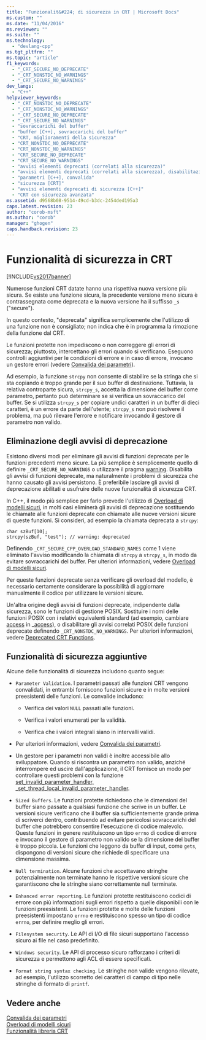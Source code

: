 ```yaml
---
title: "Funzionalit&#224; di sicurezza in CRT | Microsoft Docs"
ms.custom: ""
ms.date: "11/04/2016"
ms.reviewer: ""
ms.suite: ""
ms.technology: 
  - "devlang-cpp"
ms.tgt_pltfrm: ""
ms.topic: "article"
f1_keywords: 
  - "_CRT_SECURE_NO_DEPRECATE"
  - "_CRT_NONSTDC_NO_WARNINGS"
  - "_CRT_SECURE_NO_WARNINGS"
dev_langs: 
  - "C++"
helpviewer_keywords: 
  - "_CRT_NONSTDC_NO_DEPRECATE"
  - "_CRT_NONSTDC_NO_WARNINGS"
  - "_CRT_SECURE_NO_DEPRECATE"
  - "_CRT_SECURE_NO_WARNINGS"
  - "sovraccarichi del buffer"
  - "buffer [C++], sovraccarichi del buffer"
  - "CRT, miglioramenti della sicurezza"
  - "CRT_NONSTDC_NO_DEPRECATE"
  - "CRT_NONSTDC_NO_WARNINGS"
  - "CRT_SECURE_NO_DEPRECATE"
  - "CRT_SECURE_NO_WARNINGS"
  - "avvisi elementi deprecati (correlati alla sicurezza)"
  - "avvisi elementi deprecati (correlati alla sicurezza), disabilitazione"
  - "parametri [C++], convalida"
  - "sicurezza [CRT]"
  - "avvisi elementi deprecati di sicurezza [C++]"
  - "CRT con sicurezza avanzata"
ms.assetid: d9568b08-9514-49cd-b3dc-2454ded195a3
caps.latest.revision: 23
author: "corob-msft"
ms.author: "corob"
manager: "ghogen"
caps.handback.revision: 23
---
```

# Funzionalit&#224; di sicurezza in CRT
[!INCLUDE[vs2017banner](../assembler/inline/includes/vs2017banner.md)]

Numerose funzioni CRT datate hanno una rispettiva nuova versione più sicura.  Se esiste una funzione sicura, la precedente versione meno sicura è contrassegnata come deprecata e la nuova versione ha il suffisso `_s` \("secure"\).  
  
 In questo contesto, "deprecata" significa semplicemente che l'utilizzo di una funzione non è consigliato; non indica che è in programma la rimozione della funzione dal CRT.  
  
 Le funzioni protette non impediscono o non correggere gli errori di sicurezza; piuttosto, intercettano gli errori quando si verificano.  Eseguono controlli aggiuntivi per le condizioni di errore e in caso di errore, invocano un gestore errori \(vedere [Convalida dei parametri](../c-runtime-library/parameter-validation.md)\).  
  
 Ad esempio, la funzione `strcpy` non consente di stabilire se la stringa che si sta copiando è troppo grande per il suo buffer di destinazione.  Tuttavia, la relativa controparte sicura, `strcpy_s`, accetta la dimensione del buffer come parametro, pertanto può determinare se si verifica un sovraccarico del buffer.  Se si utilizza `strcpy_s` per copiare undici caratteri in un buffer di dieci caratteri, è un errore da parte dell'utente; `strcpy_s` non può risolvere il problema, ma può rilevare l'errore e notificare invocando il gestore di parametro non valido.  
  
## Eliminazione degli avvisi di deprecazione  
 Esistono diversi modi per eliminare gli avvisi di funzioni deprecate per le funzioni precedenti meno sicure.  La più semplice è semplicemente quello di definire `_CRT_SECURE_NO_WARNINGS` o utilizzare il pragma [warning](../preprocessor/warning.md).  Disabilita gli avvisi di funzioni deprecate, ma naturalmente i problemi di sicurezza che hanno causato gli avvisi persistono.  È preferibile lasciare gli avvisi di deprecazione abilitati e usufruire delle nuove funzionalità di sicurezza CRT.  
  
 In C\+\+, il modo più semplice per farlo prevede l'utilizzo di [Overload di modelli sicuri](../c-runtime-library/secure-template-overloads.md), in molti casi eliminerà gli avvisi di deprecazione sostituendo le chiamate alle funzioni deprecate con chiamate alle nuove versioni sicure di queste funzioni.  Si consideri, ad esempio la chiamata deprecata a `strcpy`:  
  
```  
char szBuf[10];   
strcpy(szBuf, "test"); // warning: deprecated   
```  
  
 Definendo `_CRT_SECURE_CPP_OVERLOAD_STANDARD_NAMES` come 1 viene eliminato l'avviso modificando la chiamata di `strcpy` a `strcpy_s`, in modo da evitare sovraccarichi del buffer.  Per ulteriori informazioni, vedere [Overload di modelli sicuri](../c-runtime-library/secure-template-overloads.md).  
  
 Per queste funzioni deprecate senza verificare gli overload del modello, è necessario certamente considerare la possibilità di aggiornare manualmente il codice per utilizzare le versioni sicure.  
  
 Un'altra origine degli avvisi di funzioni deprecate, indipendente dalla sicurezza, sono le funzioni di gestione POSIX.  Sostituire i nomi delle funzioni POSIX con i relativi equivalenti standard \(ad esempio, cambiare [access](../c-runtime-library/reference/access-crt.md) in [\_access](../c-runtime-library/reference/access-waccess.md)\), o disabilitare gli avvisi correlati POSIX delle funzioni deprecate definendo `_CRT_NONSTDC_NO_WARNINGS`.  Per ulteriori informazioni, vedere [Deprecated CRT Functions](http://msdn.microsoft.com/it-it/7e259932-c6c8-4c1a-9637-639e591681a5).  
  
## Funzionalità di sicurezza aggiuntive  
 Alcune delle funzionalità di sicurezza includono quanto segue:  
  
-   `Parameter Validation`.  I parametri passati alle funzioni CRT vengono convalidati, in entrambi forniscono funzioni sicure e in molte versioni preesistenti delle funzioni.  Le convalide includono:  
  
    -   Verifica dei valori `NULL` passati alle funzioni.  
  
    -   Verifica i valori enumerati per la validità.  
  
    -   Verifica che i valori integrali siano in intervalli validi.  
  
-   Per ulteriori informazioni, vedere [Convalida dei parametri](../c-runtime-library/parameter-validation.md).  
  
-   Un gestore per i parametri non validi è inoltre accessibile allo sviluppatore.  Quando si riscontra un parametro non valido, anziché interrompere ed uscire dall'applicazione, il CRT fornisce un modo per controllare questi problemi con la funzione [set\_invalid\_parameter\_handler, \_set\_thread\_local\_invalid\_parameter\_handler](../c-runtime-library/reference/set-invalid-parameter-handler-set-thread-local-invalid-parameter-handler.md).  
  
-   `Sized Buffers`.  Le funzioni protette richiedono che le dimensioni del buffer siano passate a qualsiasi funzione che scrive in un buffer.  Le versioni sicure verificano che il buffer sia sufficientemente grande prima di scriverci dentro, contribuendo ad evitare pericolosi sovraccarichi del buffer che potrebbero consentire l'esecuzione di codice malevolo.  Queste funzioni in genere restituiscono un tipo `errno` di codice di errore e invocano il gestore di parametro non valido se la dimensione del buffer è troppo piccola.  Le funzioni che leggono da buffer di input, come `gets`, dispongono di versioni sicure che richiede di specificare una dimensione massima.  
  
-   `Null termination`.  Alcune funzioni che accettavano stringhe potenzialmente non terminate hanno le rispettive versioni sicure che garantiscono che le stringhe siano correttamente null terminate.  
  
-   `Enhanced error reporting`.  Le funzioni protette restituiscono codici di errore con più informazioni sugli errori rispetto a quelle disponibili con le funzioni preesistenti.  Le funzioni protette e molte delle funzioni preesistenti impostano `errno` e restituiscono spesso un tipo di codice `errno`, per definire meglio gli errori.  
  
-   `Filesystem security`.  Le API di I\/O di file sicuri supportano l'accesso sicuro ai file nel caso predefinito.  
  
-   `Windows security`.  Le API di processo sicuro rafforzano i criteri di sicurezza e permettono agli ACL di essere specificati.  
  
-   `Format string syntax checking`.  Le stringhe non valide vengono rilevate, ad esempio, l'utilizzo scorretto dei caratteri di campo di tipo nelle stringhe di formato di `printf`.  
  
## Vedere anche  
 [Convalida dei parametri](../c-runtime-library/parameter-validation.md)   
 [Overload di modelli sicuri](../c-runtime-library/secure-template-overloads.md)   
 [Funzionalità libreria CRT](../c-runtime-library/crt-library-features.md)